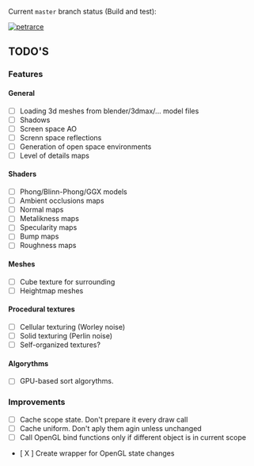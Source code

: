 Current `master` branch status (Build and test):

[![petrarce](https://circleci.com/gh/petrarce/render_engine/tree/master.svg?style=svg)](https://app.circleci.com/pipelines/github/petrarce/render_engine?branch=master)

## TODO'S

### Features

#### General

* [ ] Loading 3d meshes from blender/3dmax/... model files
* [ ] Shadows
* [ ] Screen space AO
* [ ] Screnn space reflections
* [ ] Generation of open space environments
* [ ] Level of details maps

#### Shaders

* [ ] Phong/Blinn-Phong/GGX models
* [ ] Ambient occlusions maps
* [ ] Normal maps
* [ ] Metalikness maps
* [ ] Specularity maps
* [ ] Bump maps
* [ ] Roughness maps

#### Meshes

* [ ] Cube texture for surrounding
* [ ] Heightmap meshes

#### Procedural textures

* [ ] Cellular texturing (Worley noise)
* [ ] Solid texturing (Perlin noise)
* [ ] Self-organized textures?

####  Algorythms

* [ ] GPU-based sort algorythms.

### Improvements

* [ ] Cache scope state. Don't prepare it every draw call 
* [ ] Cache uniform. Don't aply them agin unless unchanged
* [ ] Call OpenGL bind functions only if different object is in current scope
* [ X ] Create wrapper for OpenGL state changes 
